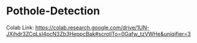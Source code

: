 # Pothole-Detection

Colab Link: https://colab.research.google.com/drive/1UN-JXjhdr3ZCqLsI4pcN3Zb3HeppcBak#scrollTo=0Gafw_tzVWHe&uniqifier=3
